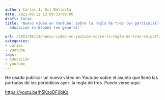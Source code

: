 ```yaml
---
author: Carlos J. Gil Bellosta
date: 2021-08-12 12:09:33+00:00
draft: false
title: 'Nuevo vídeo en YouTube: sobre la regla de tres (en particular) y sobre la
  educación en España (en general)'

url: /2021/08/12/nuevo-video-en-youtube-sobre-la-regla-de-tres-en-particular-y-sobre-la-educacion-en-espana-en-general/
categories:
- varios
- youtube
tags:
- educación
- youtube
---
```





He osado publicar un nuevo vídeo en Youtube sobre el asunto que llenó las portadas de los periódicos ayer: la regla de tres. Puede verse aquí:








https://youtu.be/h5KaoDF0bKo




